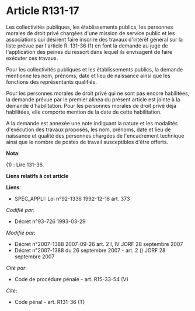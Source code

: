 # Article R131-17

Les collectivités publiques, les établissements publics, les personnes morales de droit privé chargées d'une mission de
service public et les associations qui désirent faire inscrire des travaux d'intérêt général sur la liste prévue par
l'article R. 131-36 (1) en font la demande au juge de l'application des peines du ressort dans lequel ils envisagent de faire
exécuter ces travaux.

Pour les collectivités publiques et les établissements publics, la demande mentionne les nom, prénoms, date et lieu de
naissance ainsi que les fonctions des représentants qualifiés.

Pour les personnes morales de droit privé qui ne sont pas encore habilitées, la demande prévue par le premier alinéa du
présent article est jointe à la demande d'habilitation. Pour les personnes morales de droit privé déjà habilitées, elle
comporte mention de la date de cette habilitation.

A la demande est annexée une note indiquant la nature et les modalités d'exécution des travaux proposés, les nom, prénoms,
date et lieu de naissance et qualité des personnes chargées de l'encadrement technique ainsi que le nombre de postes de
travail susceptibles d'être offerts.

**Nota:**

(1) : Lire 131-36.

**Liens relatifs à cet article**

**Liens**:

  - SPEC_APPLI: Loi n°92-1336 1992-12-16 art. 373

_Codifié par_:

  - Décret n°93-726 1993-03-29

_Modifié par_:

  - Décret n°2007-1388 2007-09-26 art. 2 I, IV JORF 28 septembre 2007
  - Décret n°2007-1388 du 26 septembre 2007 - art. 2 () JORF 28 septembre 2007

_Cité par_:

  - Code de procédure pénale - art. R15-33-54 (V)

_Cite_:

  - Code pénal - art. R131-36 (T)
